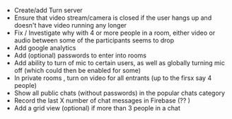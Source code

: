 - Create/add Turn server
- Ensure that video stream/camera is closed if the user hangs up and doesn't have video running any longer
- Fix / Investigate why with 4 or more people in a room, either video or audio between some of the participants seems to drop
- Add google analytics
- Add (optional) passwords to enter into rooms
- Add ability to turn of mic to certain users, as well as globally turning mic off (which could then be enabled for some)
- In private rooms , turn on video for all entrants (up to the firsx say 4 people) 
- Show all public chats (without passwords) in the popular chats category
- Record the last X number of chat messages in Firebase (?? )
- Add a grid view (optional) if more than 3 people in a chat

